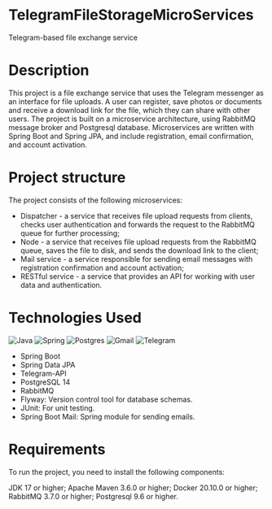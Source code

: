 # TelegramFileStorageMicroServices
Telegram-based file exchange service

# Description
This project is a file exchange service that
uses the Telegram messenger as an interface for
file uploads. A user can register, save photos 
or documents and receive a download link for 
the file, which they can share with other users.
The project is built on a microservice
architecture, using RabbitMQ message broker 
and Postgresql database. Microservices are
written with Spring Boot and Spring JPA, and
include registration, email confirmation, and
account activation.

# Project structure
The project consists of the following microservices:

* Dispatcher - a service that receives file upload requests from clients, checks user authentication and forwards the request to the RabbitMQ queue for further processing;
* Node - a service that receives file upload requests from the RabbitMQ queue, saves the file to disk, and sends the download link to the client;
* Mail service - a service responsible for sending email messages with registration confirmation and account activation;
* RESTful service - a service that provides an API for working with user data and authentication.


# Technologies Used
![Java](https://img.shields.io/badge/java-%23ED8B00.svg?style=for-the-badge&logo=java&logoColor=white)
![Spring](https://img.shields.io/badge/spring-%236DB33F.svg?style=for-the-badge&logo=spring&logoColor=white)
![Postgres](https://img.shields.io/badge/postgres-%23316192.svg?style=for-the-badge&logo=postgresql&logoColor=white)
![Gmail](https://img.shields.io/badge/Gmail-D14836?style=for-the-badge&logo=gmail&logoColor=white)
![Telegram](https://img.shields.io/badge/Telegram-2CA5E0?style=for-the-badge&logo=telegram&logoColor=white)

*  Spring Boot
*  Spring Data JPA
*  Telegram-API
*  PostgreSQL 14
*  RabbitMQ
*  Flyway: Version control tool for database schemas.
*  JUnit: For unit testing.
*  Spring Boot Mail: Spring module for sending emails.

# Requirements
To run the project, you need to install the following components:

JDK 17 or higher;
Apache Maven 3.6.0 or higher;
Docker 20.10.0 or higher;
RabbitMQ 3.7.0 or higher;
Postgresql 9.6 or higher.

